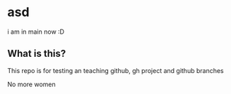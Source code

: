 # asd

i am in main now :D


## What is this?

This repo is for testing an teaching github, gh project and github branches

No more women